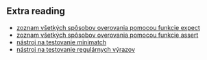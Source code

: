 ## Extra reading
* [zoznam všetkých spôsobov overovania pomocou funkcie expect](https://docs.cypress.io/guides/references/assertions.html#BDD-Assertions)
* [zoznam všetkých spôsobov overovania pomocou funkcie assert](https://docs.cypress.io/guides/references/assertions.html#TDD-Assertions)
* [nástroj na testovanie minimatch](https://pthrasher.github.io/minimatch-test/)
* [nástroj na testovanie regulárnych výrazov](https://regexr.com/)
